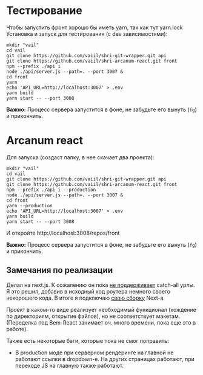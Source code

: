 # Тестирование
Чтобы запустить фронт хорошо бы иметь yarn, так как тут yarn.lock
Установка и запуск для тестирования (с dev зависимостями):

```shell script
mkdir "vail" 
cd vail
git clone https://github.com/vaiil/shri-git-wrapper.git api
git clone https://github.com/vaiil/shri-arcanum-react.git front
npm --prefix ./api i
node ./api/server.js --path=. --port 3007 &
cd front
yarn
echo 'API_URL=http://localhost:3007' > .env
yarn build
yarn start -- --port 3008 
``` 

__Важно:__ Процесс сервера запустится в фоне, не забудьте его вынуть (`fg`) и прикончить.

# Arcanum react

Для запуска (создаст папку, в нее скачает два проекта): 

```shell script
mkdir "vail" 
cd vail
git clone https://github.com/vaiil/shri-git-wrapper.git api
git clone https://github.com/vaiil/shri-arcanum-react.git front
npm --prefix ./api i --production
node ./api/server.js --path=. --port 3007 &
cd front
yarn --production
echo 'API_URL=http://localhost:3007' > .env
yarn build
yarn start -- --port 3008 
``` 

И откройте http://localhost:3008/repos/front

__Важно:__ Процесс сервера запустится в фоне, не забудьте его вынуть (`fg`) и прикончить.

## Замечания по реализации
Делал на next.js. К сожалению он пока [не поддерживает](https://github.com/zeit/next.js/issues/8053) catch-all урлы. 
Я это решил, добавив в исходный код роутера немного своего нехорошего кода. В итоге я подключаю [свою сборку](https://github.com/vaiil/next-js-catch-all) Next-а.

Проект в каком-то виде реализует необходимый функционал (хождение по директориям, открытие файлов), но не соответствует макетам.
(Переделка под Bem-React занимает оч. много времени, пока еще это в работе).

Также есть некоторые баги, которые пока не смог поправить:
* В production моде при серверном рендеринге на главной не работают ссылки в dropdown-е. 
На других страницах работают, при переходе JS на главную также работают. 

